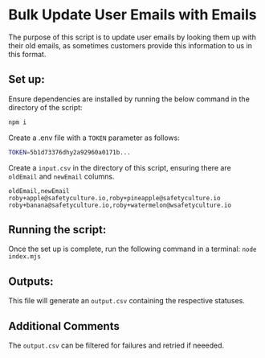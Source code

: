 # Bulk Update User Emails with Emails

The purpose of this script is to update user emails by looking them up with their old emails, as sometimes customers provide this information to us in this format.

## Set up:

Ensure dependencies are installed by running the below command in the directory of the script:

```bash
npm i
```

Create a .env file with a `TOKEN` parameter as follows:

```bash
TOKEN=5b1d73376dhy2a92960a0171b...
```

Create a `input.csv` in the directory of this script, ensuring there are `oldEmail` and `newEmail` columns.

```csv
oldEmail,newEmail
roby+apple@safetyculture.io,roby+pineapple@safetyculture.io
roby+banana@safetyculture.io,roby+watermelon@wsafetyculture.io
```

## Running the script:

Once the set up is complete, run the following command in a terminal:
`node index.mjs`

## Outputs:

This file will generate an `output.csv` containing the respective statuses.

## Additional Comments

The `output.csv` can be filtered for failures and retried if neeeded.